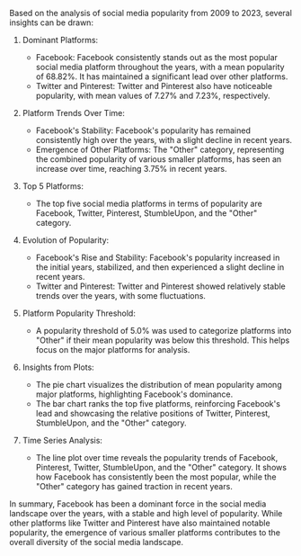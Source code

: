 Based on the analysis of social media popularity from 2009 to 2023, several insights can be drawn:

1. Dominant Platforms:

    * Facebook: Facebook consistently stands out as the most popular social media platform throughout the years, with a mean popularity of 68.82%. It has maintained a significant lead over other platforms.
    * Twitter and Pinterest: Twitter and Pinterest also have noticeable popularity, with mean values of 7.27% and 7.23%, respectively.
2. Platform Trends Over Time:

    * Facebook's Stability: Facebook's popularity has remained consistently high over the years, with a slight decline in recent years.
    * Emergence of Other Platforms: The "Other" category, representing the combined popularity of various smaller platforms, has seen an increase over time, reaching 3.75% in recent years.
3. Top 5 Platforms:

    * The top five social media platforms in terms of popularity are Facebook, Twitter, Pinterest, StumbleUpon, and the "Other" category.
4. Evolution of Popularity:

    * Facebook's Rise and Stability: Facebook's popularity increased in the initial years, stabilized, and then experienced a slight decline in recent years.
    * Twitter and Pinterest: Twitter and Pinterest showed relatively stable trends over the years, with some fluctuations.
5. Platform Popularity Threshold:

    * A popularity threshold of 5.0% was used to categorize platforms into "Other" if their mean popularity was below this threshold. This helps focus on the major platforms for analysis.
6. Insights from Plots:

    * The pie chart visualizes the distribution of mean popularity among major platforms, highlighting Facebook's dominance.
    * The bar chart ranks the top five platforms, reinforcing Facebook's lead and showcasing the relative positions of Twitter, Pinterest, StumbleUpon, and the "Other" category.
7. Time Series Analysis:

    * The line plot over time reveals the popularity trends of Facebook, Pinterest, Twitter, StumbleUpon, and the "Other" category. It shows how Facebook has consistently been the most popular, while the "Other" category has gained traction in recent years.


In summary, Facebook has been a dominant force in the social media landscape over the years, with a stable and high level of popularity. While other platforms like Twitter and Pinterest have also maintained notable popularity, the emergence of various smaller platforms contributes to the overall diversity of the social media landscape.

